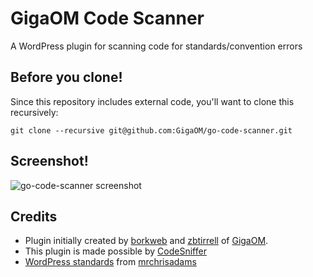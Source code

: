 # GigaOM Code Scanner
A WordPress plugin for scanning code for standards/convention errors

## Before you clone!

Since this repository includes external code, you'll want to clone this recursively:

````
git clone --recursive git@github.com:GigaOM/go-code-scanner.git
````

## Screenshot!
![go-code-scanner screenshot](http://borkweb.com/wp-content/uploads/2013/07/go-code-scanner.png)

## Credits
* Plugin initially created by [borkweb](https://github.com/borkweb) and [zbtirrell](https://github.com/zbtirrell) of [GigaOM](http://gigaom.com).
* This plugin is made possible by [CodeSniffer](http://pear.php.net/manual/en/package.php.php-codesniffer.php)
* [WordPress standards](https://github.com/mrchrisadams/WordPress-Coding-Standards) from [mrchrisadams](https://github.com/mrchrisadams)
